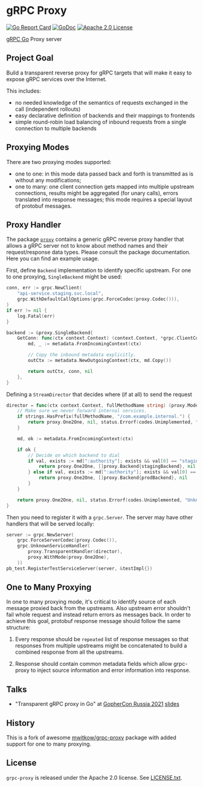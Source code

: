 # gRPC Proxy

[![Go Report Card](https://goreportcard.com/badge/github.com/talos-systems/grpc-proxy)](https://goreportcard.com/report/github.com/talos-systems/grpc-proxy)
[![GoDoc](http://img.shields.io/badge/GoDoc-Reference-blue.svg)](https://godoc.org/github.com/talos-systems/grpc-proxy)
[![Apache 2.0 License](https://img.shields.io/badge/License-Apache%202.0-blue.svg)](LICENSE)

[gRPC Go](https://github.com/grpc/grpc-go) Proxy server

## Project Goal

Build a transparent reverse proxy for gRPC targets that will make it easy to expose gRPC services
over the Internet.

This includes:

* no needed knowledge of the semantics of requests exchanged in the call (independent rollouts)
* easy declarative definition of backends and their mappings to frontends
* simple round-robin load balancing of inbound requests from a single connection to multiple backends

## Proxying Modes

There are two proxying modes supported:

* one to one: in this mode data passed back and forth is transmitted as is without any modifications;
* one to many: one client connection gets mapped into multiple upstream connections, results might be aggregated
  (for unary calls), errors translated into response messages; this mode requires a special layout of protobuf messages.

## Proxy Handler

The package [`proxy`](proxy/) contains a generic gRPC reverse proxy handler that allows a gRPC server not to
know about method names and their request/response data types.
Please consult the package documentation.
Here you can find an example usage.

First, define `Backend` implementation to identify specific upstream.
For one to one proxying, `SingleBackend` might be used:

```go
conn, err := grpc.NewClient(
    "api-service.staging.svc.local",
    grpc.WithDefaultCallOptions(grpc.ForceCodec(proxy.Codec())),
)
if err != nil {
    log.Fatal(err)
}

backend := &proxy.SingleBackend{
    GetConn: func(ctx context.Context) (context.Context, *grpc.ClientConn, error) {
        md, _ := metadata.FromIncomingContext(ctx)

        // Copy the inbound metadata explicitly.
        outCtx := metadata.NewOutgoingContext(ctx, md.Copy())

        return outCtx, conn, nil
    },
}
```

Defining a `StreamDirector` that decides where (if at all) to send the request

```go
director = func(ctx context.Context, fullMethodName string) (proxy.Mode, []proxy.Backend, error) {
    // Make sure we never forward internal services.
    if strings.HasPrefix(fullMethodName, "/com.example.internal.") {
        return proxy.One2One, nil, status.Errorf(codes.Unimplemented, "Unknown method")
    }

    md, ok := metadata.FromIncomingContext(ctx)

    if ok {
        // Decide on which backend to dial
        if val, exists := md[":authority"]; exists && val[0] == "staging.api.example.com" {
            return proxy.One2One, []proxy.Backend{stagingBackend}, nil
        } else if val, exists := md[":authority"]; exists && val[0] == "api.example.com" {
            return proxy.One2One, []proxy.Backend{prodBackend}, nil
        }
    }

    return proxy.One2One, nil, status.Errorf(codes.Unimplemented, "Unknown method")
}
```

Then you need to register it with a `grpc.Server`.
The server may have other handlers that will be served locally:

```go
server := grpc.NewServer(
    grpc.ForceServerCodec(proxy.Codec()),
    grpc.UnknownServiceHandler(
        proxy.TransparentHandler(director),
        proxy.WithMode(proxy.One2One),
    ))
pb_test.RegisterTestServiceServer(server, &testImpl{})
```

## One to Many Proxying

In one to many proxying mode, it's critical to identify source of each message proxied back from the upstreams.
Also upstream error shouldn't fail whole request and instead return errors as messages back.
In order to achieve this goal, protobuf response message should follow the same structure:

1. Every response should be `repeated` list of response messages so that responses from multiple upstreams might be
concatenated to build a combined response from all the upstreams.

2. Response should contain common metadata fields which allow grpc-proxy to inject source information and error information
into response.

## Talks

* "Transparent gRPC proxy in Go" at [GopherCon Russia 2021](https://www.gophercon-russia.ru/) [slides](https://speakerdeck.com/smira/transparent-grpc-gateway-in-go)

## History

This is a fork of awesome [mwitkow/grpc-proxy](https://github.com/mwitkow/grpc-proxy) package with added support
for one to many proxying.

## License

`grpc-proxy` is released under the Apache 2.0 license.
See [LICENSE.txt](LICENSE.txt).
